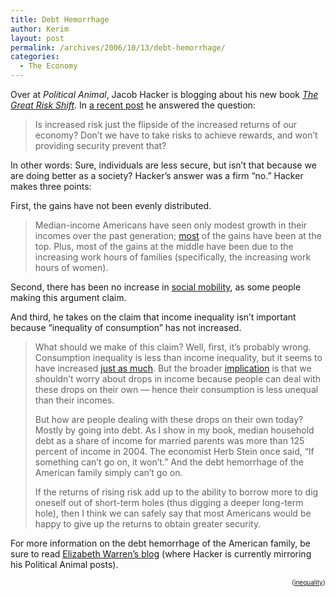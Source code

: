 ```yaml
---
title: Debt Hemorrhage
author: Kerim
layout: post
permalink: /archives/2006/10/13/debt-hemorrhage/
categories:
  - The Economy
---
```

Over at *Political Animal*, Jacob Hacker is blogging about his new book <a href="http://www.amazon.com/gp/redirect.html%3FASIN=0195179501%26tag=ws%26lcode=xm2%26cID=2025%26ccmID=165953%26location=/o/ASIN/0195179501%253FSubscriptionId=02ZH6J1W0649DTNS6002" onclick="_gaq.push(['_trackEvent', 'outbound-article', 'http://www.amazon.com/gp/redirect.html%3FASIN=0195179501%26tag=ws%26lcode=xm2%26cID=2025%26ccmID=165953%26location=/o/ASIN/0195179501%253FSubscriptionId=02ZH6J1W0649DTNS6002', 'The Great Risk Shift']);" ><em>The Great Risk Shift</em></a>. In <a href="http://www.washingtonmonthly.com/archives/individual/2006_10/009748.php" onclick="_gaq.push(['_trackEvent', 'outbound-article', 'http://www.washingtonmonthly.com/archives/individual/2006_10/009748.php', 'a recent post']);" >a recent post</a> he answered the question:

> Is increased risk just the flipside of the increased returns of our economy? Don&#8217;t we have to take risks to achieve rewards, and won&#8217;t providing security prevent that? 

In other words: Sure, individuals are less secure, but isn&#8217;t that because we are doing better as a society? Hacker&#8217;s answer was a firm &#8220;no.&#8221; Hacker makes three points:

First, the gains have not been evenly distributed.

> Median-income Americans have seen only modest growth in their incomes over the past generation; <a href="http://www.newamerica.net/publications/policy/running_faster_to_stay_in_place" onclick="_gaq.push(['_trackEvent', 'outbound-article', 'http://www.newamerica.net/publications/policy/running_faster_to_stay_in_place', 'most']);" >most</a> of the gains have been at the top. Plus, most of the gains at the middle have been due to the increasing work hours of families (specifically, the increasing work hours of women). 

Second, there has been no increase in <a href="http://www.economist.com/world/na/displayStory.cfm?story_id=3518560" onclick="_gaq.push(['_trackEvent', 'outbound-article', 'http://www.economist.com/world/na/displayStory.cfm?story_id=3518560', 'social mobility']);" >social mobility</a>, as some people making this argument claim.

And third, he takes on the claim that income inequality isn&#8217;t important because &#8220;inequality of consumption&#8221; has not increased.

> What should we make of this claim? Well, first, it&#8217;s probably wrong. Consumption inequality is less than income inequality, but it seems to have increased <a href="http://www.bls.gov/opub/mlr/2005/04/art2exc.htm" onclick="_gaq.push(['_trackEvent', 'outbound-article', 'http://www.bls.gov/opub/mlr/2005/04/art2exc.htm', 'just as much']);" >just as much</a>. But the broader <a href="http://www.nber.org/papers/w9202" onclick="_gaq.push(['_trackEvent', 'outbound-article', 'http://www.nber.org/papers/w9202', 'implication']);" >implication</a> is that we shouldn&#8217;t worry about drops in income because people can deal with these drops on their own &#8212; hence their consumption is less unequal than their incomes.
> 
> But how are people dealing with these drops on their own today? Mostly by going into debt. As I show in my book, median household debt as a share of income for married parents was more than 125 percent of income in 2004. The economist Herb Stein once said, &#8220;If something can&#8217;t go on, it won&#8217;t.&#8221; And the debt hemorrhage of the American family simply can&#8217;t go on.
> 
> If the returns of rising risk add up to the ability to borrow more to dig oneself out of short-term holes (thus digging a deeper long-term hole), then I think we can safely say that most Americans would be happy to give up the returns to obtain greater security. 

For more information on the debt hemorrhage of the American family, be sure to read <a href="http://www.tpmcafe.com/flexinode/list/9" onclick="_gaq.push(['_trackEvent', 'outbound-article', 'http://www.tpmcafe.com/flexinode/list/9', 'Elizabeth Warren&#8217;s blog']);" >Elizabeth Warren&#8217;s blog</a> (where Hacker is currently mirroring his Political Animal posts).

<!-- technorati tags start -->

<div style="text-align:right;">
  <span style="font-size:x-small;">{<a href="http://www.technorati.com/tag/inequality" onclick="_gaq.push(['_trackEvent', 'outbound-article', 'http://www.technorati.com/tag/inequality', 'inequality']);"  rel="tag">inequality</a>}</span>


<!-- technorati tags end -->

